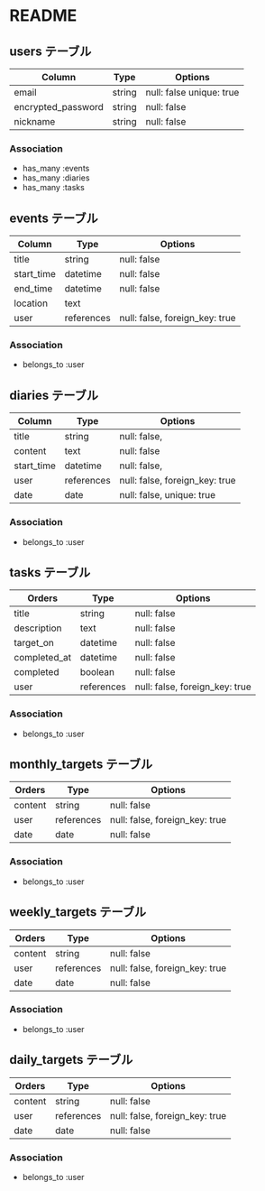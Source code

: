 # README

## users テーブル

| Column             | Type   | Options                  |
| ------------------ | ------ | ------------------------ |
| email              | string | null: false unique: true |
| encrypted_password | string | null: false              |
| nickname           | string | null: false              |

### Association

- has_many :events
- has_many :diaries
- has_many :tasks



## events テーブル

| Column          | Type       | Options                        |
| --------------- | ---------- | ------------------------------ |
| title           | string     | null: false                    |
| start_time      | datetime   | null: false                    |
| end_time        | datetime   | null: false                    |
| location        | text       |                                |
| user            | references | null: false, foreign_key: true |

### Association
- belongs_to :user


## diaries テーブル

| Column     | Type       | Options                        |
| ---------- | ---------- | ------------------------------ |
| title      | string     | null: false,                   |
| content    |text        | null: false                    |
| start_time | datetime   | null: false,                   |
| user       | references | null: false, foreign_key: true |
| date       | date       | null: false, unique: true      |

### Association

- belongs_to :user



## tasks テーブル

| Orders       | Type       | Options                        |
| ------------ | ---------- | ------------------------------ |
| title        | string     | null: false                    |
| description  | text       | null: false                    |
| target_on    | datetime   | null: false                    |
| completed_at | datetime   | null: false                    |
| completed    | boolean    | null: false                    |
| user         | references | null: false, foreign_key: true |


### Association

- belongs_to :user

## monthly_targets テーブル

| Orders  | Type       | Options                        |
| --------| ---------- | ------------------------------ |
| content | string     | null: false                    |
| user    | references | null: false, foreign_key: true |
| date    | date       | null: false                    |

### Association

- belongs_to :user

## weekly_targets テーブル

| Orders   | Type       | Options                        |
| -------- | ---------- | ------------------------------ |
| content  | string     | null: false                    |
| user     | references | null: false, foreign_key: true |
| date     | date       | null: false                    |

### Association

- belongs_to :user

## daily_targets テーブル

| Orders    | Type       | Options                        |
| --------- | ---------- | ------------------------------ |
| content   | string     | null: false                    |
| user      | references | null: false, foreign_key: true |
| date      | date       | null: false                    |

### Association

- belongs_to :user

